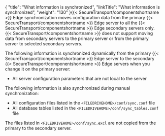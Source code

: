 {
    "title": "What information is synchronized",
    "linkTitle": "What information is synchronized",
    "weight": "130"
}{{< SecureTransport/componentshortname  >}}
Edge synchronization moves configuration data from the primary
{{< SecureTransport/componentshortname  >}} Edge server to all the {{< SecureTransport/componentshortname  >}} Edge secondary servers only. {{< SecureTransport/componentshortname  >}} does not support moving
data from secondary servers to the primary server or from
the primary server to selected secondary servers.

The following information is synchronized dynamically from the primary {{< SecureTransport/componentshortname  >}} Edge server to the secondary {{< SecureTransport/componentshortname  >}} Edge servers when you change it on the
primary server:

-   All server configuration parameters that are not local to the server

The following information is also synchronized during manual synchronization:

-   All configuration files listed in the `<FILEDRIVEHOME>/conf/sync.conf` file
-   All database tables listed in the `<FILEDRIVEHOME>/conf/sync_tables.conf` file

The files listed in `<FILEDRIVEHOME>/conf/sync.excl` are not copied from the primary to the secondary server.
